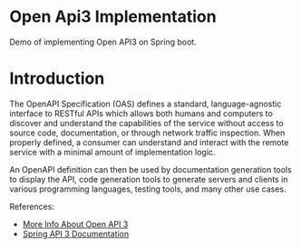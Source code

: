 # Open Api3 Implementation
Demo of implementing Open API3 on Spring boot.

# Introduction
The OpenAPI Specification (OAS) defines a standard, language-agnostic interface to RESTful APIs which allows both humans and computers to discover and understand the capabilities of the service without access to source code, documentation, or through network traffic inspection. When properly defined, a consumer can understand and interact with the remote service with a minimal amount of implementation logic.

An OpenAPI definition can then be used by documentation generation tools to display the API, code generation tools to generate servers and clients in various programming languages, testing tools, and many other use cases.

References:
- [More Info About Open API 3](https://github.com/OAI/OpenAPI-Specification/blob/master/versions/3.0.0.md#introduction)
- [Spring API 3 Documentation](https://springdoc.org/)
